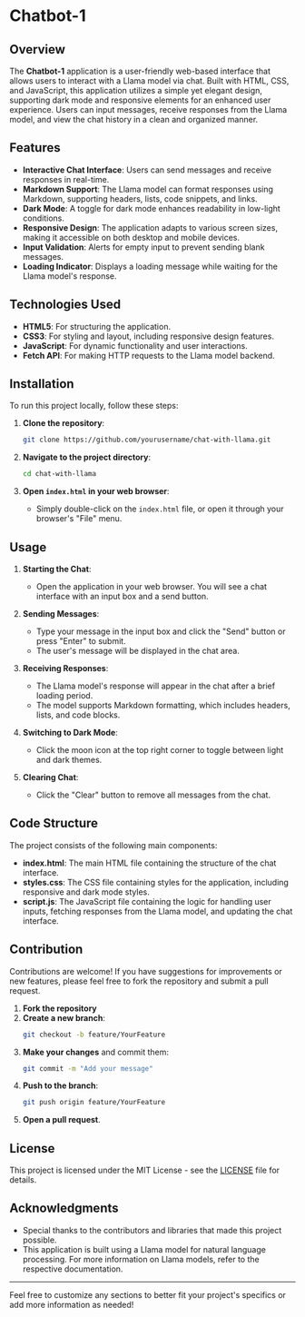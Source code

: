 # Chatbot-1

## Overview

The **Chatbot-1** application is a user-friendly web-based interface that allows users to interact with a Llama model via chat. Built with HTML, CSS, and JavaScript, this application utilizes a simple yet elegant design, supporting dark mode and responsive elements for an enhanced user experience. Users can input messages, receive responses from the Llama model, and view the chat history in a clean and organized manner.

## Features

- **Interactive Chat Interface**: Users can send messages and receive responses in real-time.
- **Markdown Support**: The Llama model can format responses using Markdown, supporting headers, lists, code snippets, and links.
- **Dark Mode**: A toggle for dark mode enhances readability in low-light conditions.
- **Responsive Design**: The application adapts to various screen sizes, making it accessible on both desktop and mobile devices.
- **Input Validation**: Alerts for empty input to prevent sending blank messages.
- **Loading Indicator**: Displays a loading message while waiting for the Llama model's response.

## Technologies Used

- **HTML5**: For structuring the application.
- **CSS3**: For styling and layout, including responsive design features.
- **JavaScript**: For dynamic functionality and user interactions.
- **Fetch API**: For making HTTP requests to the Llama model backend.

## Installation

To run this project locally, follow these steps:

1. **Clone the repository**:
   ```bash
   git clone https://github.com/yourusername/chat-with-llama.git
   ```

2. **Navigate to the project directory**:
   ```bash
   cd chat-with-llama
   ```

3. **Open `index.html` in your web browser**:
   - Simply double-click on the `index.html` file, or open it through your browser's "File" menu.

## Usage

1. **Starting the Chat**: 
   - Open the application in your web browser. You will see a chat interface with an input box and a send button.

2. **Sending Messages**: 
   - Type your message in the input box and click the "Send" button or press "Enter" to submit.
   - The user's message will be displayed in the chat area.

3. **Receiving Responses**: 
   - The Llama model's response will appear in the chat after a brief loading period.
   - The model supports Markdown formatting, which includes headers, lists, and code blocks.

4. **Switching to Dark Mode**:
   - Click the moon icon at the top right corner to toggle between light and dark themes.

5. **Clearing Chat**:
   - Click the "Clear" button to remove all messages from the chat.

## Code Structure

The project consists of the following main components:

- **index.html**: The main HTML file containing the structure of the chat interface.
- **styles.css**: The CSS file containing styles for the application, including responsive and dark mode styles.
- **script.js**: The JavaScript file containing the logic for handling user inputs, fetching responses from the Llama model, and updating the chat interface.

## Contribution

Contributions are welcome! If you have suggestions for improvements or new features, please feel free to fork the repository and submit a pull request.

1. **Fork the repository**
2. **Create a new branch**:
   ```bash
   git checkout -b feature/YourFeature
   ```
3. **Make your changes** and commit them:
   ```bash
   git commit -m "Add your message"
   ```
4. **Push to the branch**:
   ```bash
   git push origin feature/YourFeature
   ```
5. **Open a pull request**.

## License

This project is licensed under the MIT License - see the [LICENSE](LICENSE) file for details.

## Acknowledgments

- Special thanks to the contributors and libraries that made this project possible.
- This application is built using a Llama model for natural language processing. For more information on Llama models, refer to the respective documentation.

---

Feel free to customize any sections to better fit your project's specifics or add more information as needed!
